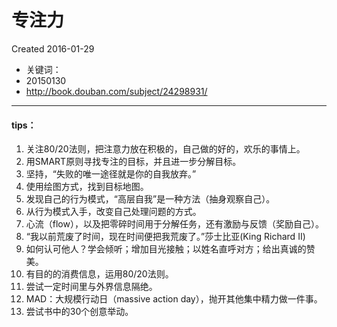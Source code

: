 # 专注力
Created 2016-01-29

* 关键词：
* 20150130
* http://book.douban.com/subject/24298931/

---

#### tips：

1. 关注80/20法则，把注意力放在积极的，自己做的好的，欢乐的事情上。
2. 用SMART原则寻找专注的目标，并且进一步分解目标。
3. 坚持，“失败的唯一途径就是你的自我放弃。”
4. 使用绘图方式，找到目标地图。
5. 发现自己的行为模式，“高层自我”是一种方法（抽身观察自己）。
6. 从行为模式入手，改变自己处理问题的方式。
7. 心流（flow），以及把零碎时间用于分解任务，还有激励与反馈（奖励自己）。
8. “我以前荒废了时间，现在时间便把我荒废了。”莎士比亚(King Richard II)
9. 如何认可他人？学会倾听；增加目光接触；以姓名直呼对方；给出真诚的赞美。
10. 有目的的消费信息，运用80/20法则。
11. 尝试一定时间里与外界信息隔绝。
12. MAD：大规模行动日（massive action day），抛开其他集中精力做一件事。
13. 尝试书中的30个创意举动。
